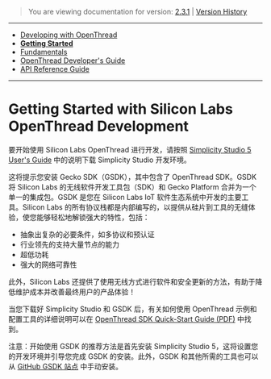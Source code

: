 > You are viewing documentation for version: [2.3.1](https://docs.silabs.com/openthread/2.3.1/openthread-getting-started-overview/) | [Version History](https://docs.silabs.com/openthread/2.3.1/version-history)

---

- [Developing with OpenThread](developing-with-openthread.md)
- **[Getting Started](getting-started.md)**
- [Fundamentals](fundamentals.md)
- [OpenThread Developer's Guide](openthread-developer's-guide.md)
- [API Reference Guide](https://docs.silabs.com/openthread/2.3.1/openthread-api/)

---

# Getting Started with Silicon Labs OpenThread Development <!-- omit from toc -->

要开始使用 Silicon Labs OpenThread 进行开发，请按照 [Simplicity Studio 5 User's Guide](https://docs.silabs.com/simplicity-studio-5-users-guide/latest/ss-5-users-guide-getting-started/) 中的说明下载 Simplicity Studio 开发环境。

这将提示您安装 Gecko SDK（GSDK），其中包含了 OpenThread SDK。GSDK 将 Silicon Labs 的无线软件开发工具包（SDK）和 Gecko Platform 合并为一个单一的集成包。GSDK 是您在 Silicon Labs IoT 软件生态系统中开发的主要工具。Silicon Labs 的所有协议栈都是内部编写的，以提供从硅片到工具的无缝体验，使您能够轻松地解锁强大的特性，包括：

- 抽象出复杂的必要条件，如多协议和预认证
- 行业领先的支持大量节点的能力
- 超低功耗
- 强大的网络可靠性

此外，Silicon Labs 还提供了使用无线方式进行软件和安全更新的方法，有助于降低维护成本并改善最终用户的产品体验！

当您下载好 Simplicity Studio 和 GSDK 后，有关如何使用 OpenThread 示例和配置工具的详细说明可以在 [OpenThread SDK Quick-Start Guide (PDF)](../Documents/QSG170/qsg170-openthread-sdk-quick-start-guide.pdf) 中找到。

注意：开始使用 GSDK 的推荐方法是首先安装 Simplicity Studio 5，这将设置您的开发环境并引导您完成 GSDK 的安装。此外，GSDK 和其他所需的工具也可以从 [GitHub GSDK 站点](https://github.com/SiliconLabs/gecko_sdk/#README.MD) 中手动安装。
